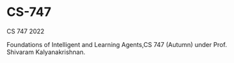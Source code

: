 # CS-747
CS 747 2022

Foundations of Intelligent and Learning Agents,CS 747 (Autumn) under Prof. Shivaram Kalyanakrishnan.
